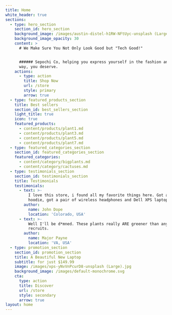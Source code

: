 ```yaml
---
title: Home
white_header: true
sections:
  - type: hero_section
    section_id: hero_section
    background_image: /images/austin-distel-h1RW-NFtUyc-unsplash (Large).jpg
    background_image_opacity: 30
    content: >
      # We Make Sure You Not Only Look Good but "Tech Good!"


      ###### Sepochi Co, helping you express yourself in the fashion and tech
      way, you deserve.
    actions:
      - type: action
        title: Shop Now
        url: /store
        style: primary
        arrow: true
  - type: featured_products_section
    title: Best sellers
    section_id: best_sellers_section
    light_title: true
    icon: true
    featured_products:
      - content/products/plant1.md
      - content/products/plant3.md
      - content/products/plant5.md
      - content/products/plant7.md
  - type: featured_categories_section
    section_id: featured_categories_section
    featured_categories:
      - content/category/bigplants.md
      - content/category/cactuses.md
  - type: testimonials_section
    section_id: testimonials_section
    title: Testimonials
    testimonials:
      - text: >-
          I love this store, i found all my favorite things here. Got a black
          hoodie, got a pair of wireless headphones and Dell XPS laptop.
        author:
          name: John Dope
          location: 'Colorado, USA'
      - text: >-
          Well I'll be d*mned. These plants really ARE greener than any of my
          recruits.
        author:
          name: Major Payne
          location: 'VA, USA'
  - type: promotion_section
    section_id: promotion_section
    title: A Beautiful New Laptop
    subtitle: for just $149.99
    image: /images/xps-yNvVnPcurD8-unsplash (Large).jpg
    background_image: /images/default-monochrome.svg
    cta:
      type: action
      title: Discover
      url: /store
      style: secondary
      arrow: true
layout: home
---
```

